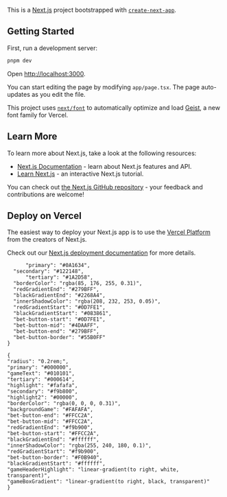 This is a [Next.js](https://nextjs.org) project bootstrapped with [`create-next-app`](https://nextjs.org/docs/app/api-reference/cli/create-next-app).

## Getting Started 
 
First, run a development server:    
            
```bash
pnpm dev  
```
  
Open [http://localhost:3000](http://localhost:3000).    
  
You can start editing the page by modifying `app/page.tsx`.
The page auto-updates as you edit the file.

This project uses [`next/font`](https://nextjs.org/docs/app/building-your-application/optimizing/fonts) to automatically optimize and load [Geist](https://vercel.com/font), a new font family for Vercel.

## Learn More

To learn more about Next.js, take a look at the following resources:

- [Next.js Documentation](https://nextjs.org/docs) - learn about Next.js features and API.
- [Learn Next.js](https://nextjs.org/learn) - an interactive Next.js tutorial.

You can check out [the Next.js GitHub repository](https://github.com/vercel/next.js) - your feedback and contributions are welcome!

## Deploy on Vercel

The easiest way to deploy your Next.js app is to use the [Vercel Platform](https://vercel.com/new?utm_medium=default-template&filter=next.js&utm_source=create-next-app&utm_campaign=create-next-app-readme) from the creators of Next.js.

Check out our [Next.js deployment documentation](https://nextjs.org/docs/app/building-your-application/deploying) for more details.

```{
	  "primary": "#0A1634",
  "secondary": "#122148",
      "tertiary": "#1A2D58",
  "borderColor": "rgba(85, 176, 255, 0.31)",
  "redGradientEnd": "#279BFF",
  "blackGradientEnd": "#2268A4",
  "innerShadowColor": "rgba(208, 232, 253, 0.05)",
  "redGradientStart": "#0D7FE1",
  "blackGradientStart": "#083861",
  "bet-button-start": "#0D7FE1",
  "bet-button-mid": "#4DAAFF",
  "bet-button-end": "#279BFF",
  "bet-button-border": "#55B0FF"
}
```

```
{
"radius": "0.2rem;",
"primary": "#000000",
"gameText": "#010101",
"tertiary": "#000614",
"highlight": "#fafafa",
"secondary": "#f9b800",
"highlight2": "#00000",
"borderColor": "rgba(0, 0, 0, 0.31)",
"backgroundGame": "#FAFAFA",
"bet-button-end": "#FFCC2A",
"bet-button-mid": "#FFCC2A",
"redGradientEnd": "#f9b900",
"bet-button-start": "#FFCC2A",
"blackGradientEnd": "#ffffff",
"innerShadowColor": "rgba(255, 240, 180, 0.1)",
"redGradientStart": "#f9b900",
"bet-button-border": "#F0B940",
"blackGradientStart": "#ffffff",
"gameHeaderHighlight": "linear-gradient(to right, white, transparent)",
"gameBoxGradient": "linear-gradient(to right, black, transparent)"
}


```
